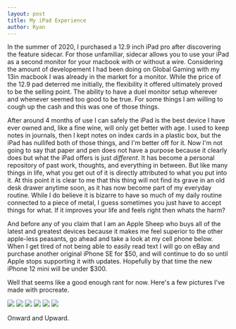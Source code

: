 ```yaml
---
layout: post
title: My iPad Experience
author: Ryan
---
```

In the summer of 2020, I purchased a 12.9 inch iPad pro after discovering the feature sidecar. For those unfamiliar, sidecar allows you to use your iPad as a second monitor for your macbook with or without a wire. Considering the amount of developement I had been doing on Global Gaming with my 13in macbook I was already in the market for a monitor. While the price of the 12.9 pad deterred me initially, the flexibility it offered ultimately proved to be the selling point. The ability to have a duel monitor setup wherever and whenever seemed too good to be true. For some things I am willing to cough up the cash and this was one of those things. 

After around 4 months of use I can safely the iPad is the best device I have ever owned and, like a fine wine, will only get better with age. I used to keep notes in journals, then I kept notes on index cards in a plastic box, but the iPad has nullifed both of those things, and I'm better off for it. Now I'm not going to say that paper and pen does not have a purpose because it clearly does but what the iPad offers is just *different*. It has become a personal repository of past work, thoughts, and everything in between. But like many things in life, what you get out of it is directly attributed to what you put into it. At this point it is clear to me that this thing will not find its grave in an old desk drawer anytime soon, as it has now become part of my everyday routine. While I do believe it is bizarre to have so much of my daily routine connected to a piece of metal, I guess sometimes you just have to accept things for what. If it improves your life and feels right then whats the harm?

 And before any of you claim that I am an Apple Sheep who buys all of the latest and greatest devices because it makes me feel superior to the other apple-less peasants, go ahead and take a look at my cell phone below. When I get tired of not being able to easily read text I will go on eBay and purchase another original iPhone SE for $50, and will continue to do so until Apple stops supporting it with updates. Hopefully by that time the new iPhone 12 mini will be under $300.

Well that seems like a good enough rant for now. Here's a few pictures I've made with procreate.

<img src="https://lh3.googleusercontent.com/eWNEpzTRzFRlg5rZokafTO6v5WajKJaXJe0kK5h6tQV6HhCo2Kq9rA-ULjml59IiJuzBU8M8BlxhylNREgNSvJWJp0MWwye-0ZXd_benZ37ZM4jLE_UxoJ09Sa3N-aVgm6SdFzG4=w300" />
<img src="https://lh3.googleusercontent.com/4ewl5I63ddw6obBBMAPB6v9b0GnkDsA3ScHMfTU_WMj37L7FnK1ujoxtycijKTmsohBuiSSMX6xHw-laHMM2gd9VmscZh89xnv7PhIX6Syr4qef2oGu6KRtKYpDMekNzZwBnxens=w300"/>
<img src="https://lh3.googleusercontent.com/l411T2F8SAKX9tathC-8xX0votgPfconEWnix7MuyNvEBOfeRHkWsRBMvelgtpVzidyqDokc6PCsbC_o_rQC3iKFVMUTa2gNsEXGpgoD5Q6KMNtNpTWj19LJmjvxlrcT0_aRaoJL=w300"/>
<img src="https://lh3.googleusercontent.com/4cYfavsGQQWSk1jBfwYMii9MrfBaT2uIRtvSZ_0xOj0jeli1ZDjIbn-xpzj4L6TWBNk6XwpdqZLjXZBJLJdSr5o9roVy0KsXvTevVqgmdrXgTPFw6fXUkkfMPc523faB2F5LDuH4=w300"/>
<img src="https://lh3.googleusercontent.com/lg_MPpguf8w9yEGgDkVSXt8NWOVgmqmU9ihbBWRKl1vwalfOsAaz_EjunbLZz9KR7r9tDiITLa0HgMaj5LsqtOoVy8gN3UnjalAQYiNkzCvIAF3IT-A8DrbnT9WlKlp-7-gK2Bgg=w300"/>
<img src="https://lh3.googleusercontent.com/mBfSm0LVqPu7lID3qT6U9Z8nJdzQn3nb6zxGsqqbQtJXcu86r4S2XdQO_upYwLxIsjfwPJ4ty0bFaLzVdWbmoJSYGN_lvsZg5rl1nBs_dRU737GME98kTrfcg_Y354rmKg_3AB4u=w300"/>

Onward and Upward.


